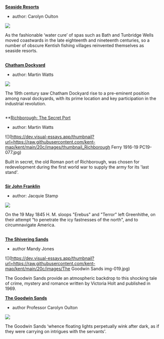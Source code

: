 <param ve-config 
       title="Seascapes"
       banner="images/Hay barges banner.jpg"
       layout="index">

#

##
**[Seaside Resorts](/19c/19c-seaside)**

- author: Carolyn Oulton

![](https://dev.visual-essays.app/thumbnail?url=https://raw.githubusercontent.com/kent-map/kent/main/19c/images/Margatefromtheparade.jpg)

As the fashionable ‘water cure’ of spas such as Bath and Tunbridge Wells moved coastwards in the late eighteenth and nineteenth centuries, so a number of obscure Kentish fishing villages reinvented themselves as seaside resorts. 
##
**[Chatham Dockyard](/19c/19c-chatham-dockyard)**

- author: Martin Watts

![](https://dev.visual-essays.app/thumbnail?url=https://raw.githubusercontent.com/kent-map/kent/main/19c/images/The_Medway_Chatham_England-LCCN2002711859.jpg)

The 19th century saw Chatham Dockyard rise to a pre-eminent position among naval dockyards, with its prime location and key participation in the industrial revolution.

##
**[Richborough: The Secret Port](/20c/20c-richborough)

- author: Martin Watts

![](https://dev.visual-essays.app/thumbnail?url=https://raw.githubusercontent.com/kent-map/kent/main/20c/images/thumbnail_Richborough Ferry 1916-19 PC19-077.jpg)

Built in secret, the old Roman port of Richborough, was chosen for redevelopment during the first world war to supply the army for its 'last stand'.

##
**[Sir John Franklin](/19c/19c-franklin-biography)**

- author: Jacquie Stamp

![](https://dev.visual-essays.app/thumbnail?url=https://raw.githubusercontent.com/kent-map/kent/main/19c/images/erebus.jpg)

On the 19 May 1845 H. M. sloops "Erebus" and "Terror" left Greenhithe, on their attempt “to penetrate the icy fastnesses of the north", and to circumnavigate America.

##
**[The Shivering Sands](/20c/20c-holt-biography/)**

- author Mandy Jones

![](https://dev.visual-essays.app/thumbnail?url=https://raw.githubusercontent.com/kent-map/kent/main/20c/images/The Goodwin Sands img-019.jpg)

The Goodwin Sands provide an atmospheric backdrop to this shocking tale of crime, mystery and romance written by Victoria Holt and published in 1969.

**[The Goodwin Sands](/dickens/david-copperfield-goodwin-sands/)**

- author Professor Carolyn Oulton

![](https://dev.visual-essays.app/thumbnail?url=https://upload.wikimedia.org/wikipedia/commons/4/48/Captn._Bullock%27s_Safety_Beacon_on_the_Goodwin_Sands_%28BM_1871%2C0812.5365%29.jpg)

The Goodwin Sands ‘whence floating lights perpetually wink after dark, as if they were carrying on intrigues with the servants'.
